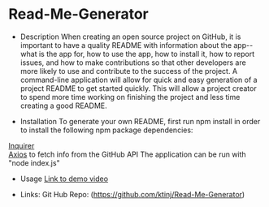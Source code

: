 # Read-Me-Generator

  * Description
When creating an open source project on GitHub, it is important to have a quality README with information about the app--what is the app for, how to use the app, how to install it, how to report issues, and how to make contributions so that other developers are more likely to use and contribute to the success of the project. A command-line application will allow for quick and easy generation of a project README to get started quickly. This will allow a project creator to spend more time working on finishing the project and less time creating a good README.
  
  * Installation
To generate your own README, first run npm install in order to install the following npm package dependencies:

[Inquirer](https://www.npmjs.com/package/inquirer)  
[Axios](https://www.npmjs.com/package/axios) to fetch info from the GitHub API
The application  can be run with "node index.js"

  * Usage
  [Link to demo video](https://drive.google.com/file/d/1Nd5NY_9KsKVMRjIWaThXRH_zKs7gSeGp/view)

  * Links:
  Git Hub Repo: (https://github.com/ktinj/Read-Me-Generator)